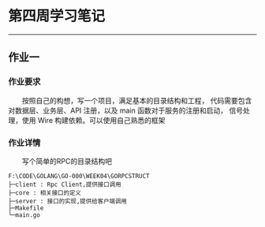# 第四周学习笔记
***
## 作业一
### 作业要求
&ensp;&ensp;&ensp;&ensp;按照自己的构想，写一个项目，满足基本的目录结构和工程， 代码需要包含对数据层、业务层、API 注册，以及 main 函数对于服务的注册和启动， 信号处理，使用 Wire 构建依赖。可以使用自己熟悉的框架

### 作业详情
&ensp;&ensp;&ensp;&ensp;写个简单的RPC的目录结构吧

```shell script
F:\CODE\GOLANG\GO-000\WEEK04\GORPCSTRUCT
├─client : Rpc Client,提供接口调用
├─core : 相关接口的定义
├─server : 接口的实现,提供给客户端调用
├─Makefile
└─main.go
```